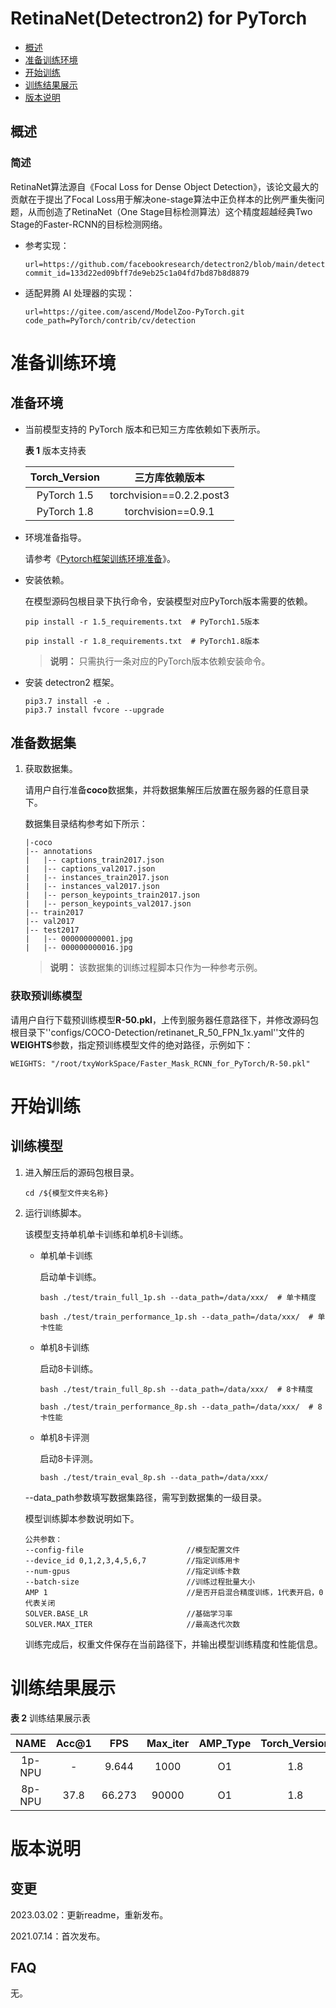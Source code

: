 # RetinaNet(Detectron2) for PyTorch

-   [概述](概述.md)
-   [准备训练环境](准备训练环境.md)
-   [开始训练](开始训练.md)
-   [训练结果展示](训练结果展示.md)
-   [版本说明](版本说明.md)

## 概述

### 简述

RetinaNet算法源自《Focal Loss for Dense Object Detection》，该论文最大的贡献在于提出了Focal Loss用于解决one-stage算法中正负样本的比例严重失衡问题，从而创造了RetinaNet（One Stage目标检测算法）这个精度超越经典Two Stage的Faster-RCNN的目标检测网络。

- 参考实现：

  ```
  url=https://github.com/facebookresearch/detectron2/blob/main/detectron2/modeling/meta_arch/retinanet.py
  commit_id=133d22ed09bff7de9eb25c1a04fd7bd87b8d8879
  ```

- 适配昇腾 AI 处理器的实现：

  ```
  url=https://gitee.com/ascend/ModelZoo-PyTorch.git
  code_path=PyTorch/contrib/cv/detection
  ```


# 准备训练环境

## 准备环境

- 当前模型支持的 PyTorch 版本和已知三方库依赖如下表所示。

  **表 1**  版本支持表

  | Torch_Version      | 三方库依赖版本                                 |
  | :--------: | :----------------------------------------------------------: |
  | PyTorch 1.5 | torchvision==0.2.2.post3 |
  | PyTorch 1.8 | torchvision==0.9.1 |
  
- 环境准备指导。

  请参考《[Pytorch框架训练环境准备](https://www.hiascend.com/document/detail/zh/ModelZoo/pytorchframework/ptes)》。
  
- 安装依赖。

  在模型源码包根目录下执行命令，安装模型对应PyTorch版本需要的依赖。
  ```
  pip install -r 1.5_requirements.txt  # PyTorch1.5版本
  
  pip install -r 1.8_requirements.txt  # PyTorch1.8版本
  ```
  > **说明：** 
  >只需执行一条对应的PyTorch版本依赖安装命令。

- 安装 detectron2 框架。
  
    ```
    pip3.7 install -e .
    pip3.7 install fvcore --upgrade
    ```

## 准备数据集

1. 获取数据集。

   请用户自行准备**coco**数据集，并将数据集解压后放置在服务器的任意目录下。

   数据集目录结构参考如下所示：

   ```
   |-coco
   |-- annotations
   |   |-- captions_train2017.json
   |   |-- captions_val2017.json
   |   |-- instances_train2017.json
   |   |-- instances_val2017.json
   |   |-- person_keypoints_train2017.json
   |   |-- person_keypoints_val2017.json
   |-- train2017
   |-- val2017
   |-- test2017
   |   |-- 000000000001.jpg
   |   |-- 000000000016.jpg
   ```
   > **说明：** 
   >该数据集的训练过程脚本只作为一种参考示例。


### 获取预训练模型

请用户自行下载预训练模型**R-50.pkl**，上传到服务器任意路径下，并修改源码包根目录下''configs/COCO-Detection/retinanet_R_50_FPN_1x.yaml''文件的**WEIGHTS**参数，指定预训练模型文件的绝对路径，示例如下：

```
WEIGHTS: "/root/txyWorkSpace/Faster_Mask_RCNN_for_PyTorch/R-50.pkl"
```

# 开始训练

## 训练模型

1. 进入解压后的源码包根目录。

   ```
   cd /${模型文件夹名称} 
   ```

2. 运行训练脚本。

   该模型支持单机单卡训练和单机8卡训练。

   - 单机单卡训练

     启动单卡训练。

     ```
     bash ./test/train_full_1p.sh --data_path=/data/xxx/  # 单卡精度
     
     bash ./test/train_performance_1p.sh --data_path=/data/xxx/  # 单卡性能
     ```

   - 单机8卡训练

     启动8卡训练。

     ```
     bash ./test/train_full_8p.sh --data_path=/data/xxx/  # 8卡精度
     
     bash ./test/train_performance_8p.sh --data_path=/data/xxx/  # 8卡性能
     ```

   - 单机8卡评测

     启动8卡评测。

     ```
     bash ./test/train_eval_8p.sh --data_path=/data/xxx/
     ```

   --data_path参数填写数据集路径，需写到数据集的一级目录。

   模型训练脚本参数说明如下。

   ```
   公共参数：
   --config-file                       //模型配置文件
   --device_id 0,1,2,3,4,5,6,7         //指定训练用卡
   --num-gpus                          //指定训练卡数
   --batch-size                        //训练过程批量大小
   AMP 1                               //是否开启混合精度训练，1代表开启，0代表关闭
   SOLVER.BASE_LR                      //基础学习率
   SOLVER.MAX_ITER                     //最高迭代次数
   ```

   训练完成后，权重文件保存在当前路径下，并输出模型训练精度和性能信息。

# 训练结果展示

**表 2** 训练结果展示表

|  NAME  | Acc@1 |  FPS   | Max_iter | AMP_Type | Torch_Version |
| :----: | :---: | :----: | :------: | :------: | :-----------: |
| 1p-NPU |   -   | 9.644  |   1000   |    O1    |      1.8      |
| 8p-NPU | 37.8  | 66.273 |  90000   |    O1    |      1.8      |

#  版本说明

## 变更

2023.03.02：更新readme，重新发布。

2021.07.14：首次发布。

## FAQ

无。
